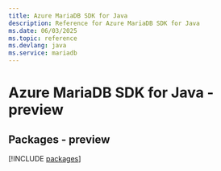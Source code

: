 ```yaml
---
title: Azure MariaDB SDK for Java
description: Reference for Azure MariaDB SDK for Java
ms.date: 06/03/2025
ms.topic: reference
ms.devlang: java
ms.service: mariadb
---
```

# Azure MariaDB SDK for Java - preview
## Packages - preview
[!INCLUDE [packages](mariadb-index.md)]